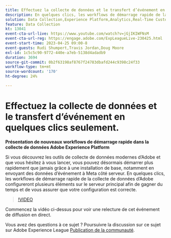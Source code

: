 ```yaml
---
title: Effectuez la collecte de données et le transfert d’événement en quelques clics seulement.
description: En quelques clics, les workflows de démarrage rapide de la collecte de données d’Adobe configureront plusieurs éléments sur le serveur principal afin de gagner du temps et de vous assurer que votre configuration est correcte.
solution: Data Collection,Experience Platform,Analytics,Real-Time Customer Data Platform,Customer Journey Analytics
feature: Data Collection
kt: 13041
event-cta-url-live: https://www.youtube.com/watch?v=jGjIKIWFNsM
event-cta-url-reg: https://engage.adobe.com/ExpLeagueLive-230425.html
event-start-time: 2023-04-25 09:00-8
event-guests: Rudi Shumpert,Travis Jordan,Doug Moore
exl-id: 1c5c5c90-9772-440e-a7eb-5138d4adadb9
duration: 3694
source-git-commit: 0b2f63198af8767f24783dbafd244c9398c24f33
workflow-type: tm+mt
source-wordcount: '170'
ht-degree: 24%

---
```


# Effectuez la collecte de données et le transfert d’événement en quelques clics seulement.

**Présentation de nouveaux workflows de démarrage rapide dans la collecte de données Adobe Experience Platform**

Si vous découvrez les outils de collecte de données modernes d’Adobe et que vous hésitez à vous lancer, vous pouvez désormais démarrer plus rapidement que jamais grâce à une installation de base, notamment en envoyant des données d’événement à Meta côté serveur. En quelques clics, les workflows de démarrage rapide de la collecte de données d’Adobe configureront plusieurs éléments sur le serveur principal afin de gagner du temps et de vous assurer que votre configuration est correcte.

>[!VIDEO](https://video.tv.adobe.com/v/3417927/?quality=12&learn=on)

Commencez la vidéo ci-dessus pour voir une relecture de cet événement de diffusion en direct.

Vous avez des questions à ce sujet ? Poursuivre la discussion sur ce sujet sur Adobe Experience League [Publication de la communauté](https://experienceleaguecommunities.adobe.com/t5/adobe-experience-platform-data/experience-league-live-post-session-discussion-get-data/m-p/589754#M476).

